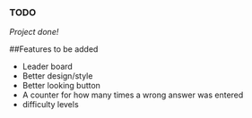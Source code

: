 
### TODO

*Project done!*

##Features to be added

- Leader board
- Better design/style
- Better looking button
- A counter for how many times a wrong answer was entered
- difficulty levels 
